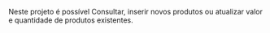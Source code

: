 Neste projeto é possível Consultar, inserir novos produtos ou atualizar valor e quantidade de produtos existentes.
